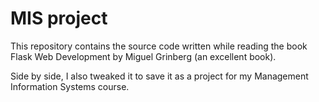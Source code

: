 MIS project
======

This repository contains the source code written while reading the book Flask Web Development by Miguel Grinberg (an excellent book).

Side by side, I also tweaked it to save it as a project for my Management Information Systems course.